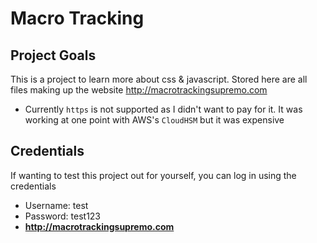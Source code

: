 # Macro Tracking
## Project Goals
This is a project to learn more about css & javascript. Stored here are all files making up the website http://macrotrackingsupremo.com
- Currently `https` is not supported as I didn't want to pay for it. It was working at one point with AWS's `CloudHSM` but it was expensive

## Credentials
If wanting to test this project out for yourself, you can log in using the credentials
- Username: test
- Password: test123
- **http://macrotrackingsupremo.com**

